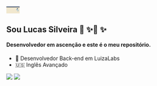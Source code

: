 <img src="My_project-1_AdobeExpress.gif" width="35em" align="center">
 
## Sou Lucas Silveira 🚀 ✨🚀 ✨
#### Desenvolvedor em ascenção e este é o meu repositório. 
  
- 👷 Desenvolvedor Back-end em LuizaLabs 
- 🇺🇸 Inglês Avançado 

<div align = "left">
<img height = "200em" src="https://github-readme-stats.vercel.app/api/top-langs/?username=Silveira-R-Lucas&show_icons=true&count_private=true"/>
<img height = "200em" src="https://github-readme-stats.vercel.app/api?username=Silveira-R-Lucas&show_icons=true&show_icons=true&count_private=true" />
</div>
